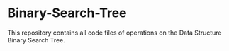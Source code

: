# Binary-Search-Tree
This repository contains all code files of operations on the Data Structure Binary Search Tree.
